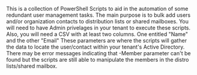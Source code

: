 This is a collection of PowerShell Scripts to aid in the automation of some redundant user management tasks. 
The main purpose is to bulk add users and/or organization contacts to distribution lists or shared mailboxes. 
You will need to have Admin privelages in your tenant to execute these scripts. 
Also, you will need a CSV with at least two columns. 
One entitled "Name" and the other "Email"
These parameters are where the scripts will gather the data to locate the user/contact within your tenant's Active Directory. 
There may be error messages indicating that -Member parameter can't be found but the scripts are still able to manipulate the members in the distro lists/shared mailbox.
